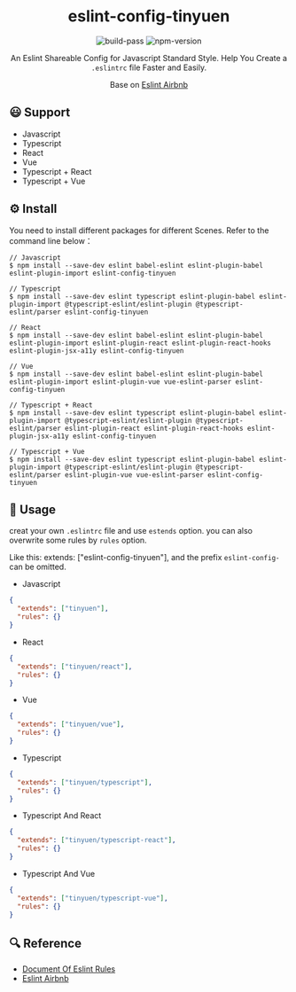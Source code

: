 <h1 align="center">eslint-config-tinyuen</h1>

<div align="center">

![build-pass](https://img.shields.io/badge/build-padding-green)
![npm-version](https://img.shields.io/badge/npm-v6.14.8-orange)

An Eslint Shareable Config for Javascript Standard Style. Help You Create a `.eslintrc` file Faster and Easily. 

Base on [Eslint Airbnb](https://www.npmjs.com/package/eslint-config-airbnb)

</div>


## 😃 Support

- Javascript
- Typescript
- React
- Vue
- Typescript + React
- Typescript + Vue


## ⚙ Install

You need to install different packages for different Scenes. Refer to the command line below：

```shell script
// Javascript
$ npm install --save-dev eslint babel-eslint eslint-plugin-babel eslint-plugin-import eslint-config-tinyuen

// Typescript
$ npm install --save-dev eslint typescript eslint-plugin-babel eslint-plugin-import @typescript-eslint/eslint-plugin @typescript-eslint/parser eslint-config-tinyuen

// React
$ npm install --save-dev eslint babel-eslint eslint-plugin-babel eslint-plugin-import eslint-plugin-react eslint-plugin-react-hooks eslint-plugin-jsx-a11y eslint-config-tinyuen

// Vue
$ npm install --save-dev eslint babel-eslint eslint-plugin-babel eslint-plugin-import eslint-plugin-vue vue-eslint-parser eslint-config-tinyuen
 
// Typescript + React
$ npm install --save-dev eslint typescript eslint-plugin-babel eslint-plugin-import @typescript-eslint/eslint-plugin @typescript-eslint/parser eslint-plugin-react eslint-plugin-react-hooks eslint-plugin-jsx-a11y eslint-config-tinyuen

// Typescript + Vue 
$ npm install --save-dev eslint typescript eslint-plugin-babel eslint-plugin-import @typescript-eslint/eslint-plugin @typescript-eslint/parser eslint-plugin-vue vue-eslint-parser eslint-config-tinyuen
```

## 🚀 Usage

creat your own `.eslintrc` file and use `estends` option. you can also overwrite some rules by `rules` option.

Like this: extends: ["eslint-config-tinyuen"], and the prefix `eslint-config-` can be omitted.


- Javascript
```json
{
  "extends": ["tinyuen"],
  "rules": {}
}
```

- React
```json
{
  "extends": ["tinyuen/react"],
  "rules": {}
}
```

- Vue
```json
{
  "extends": ["tinyuen/vue"],
  "rules": {}
}
```

- Typescript
```json
{
  "extends": ["tinyuen/typescript"],
  "rules": {}
}
```

- Typescript And React
```json
{
  "extends": ["tinyuen/typescript-react"],
  "rules": {}
}
```

- Typescript And Vue
```json
{
  "extends": ["tinyuen/typescript-vue"],
  "rules": {}
}
```

## 🔍 Reference

- [Document Of Eslint Rules](https://cn.eslint.org/docs/rules/)
- [Eslint Airbnb](https://www.npmjs.com/package/eslint-config-airbnb)
